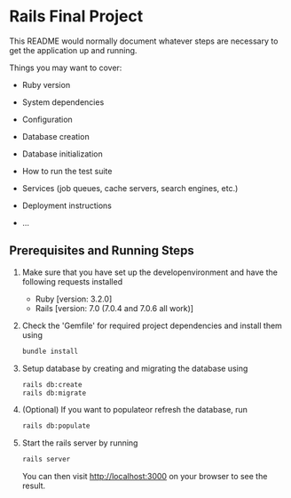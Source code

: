 # Rails Final Project

This README would normally document whatever steps are necessary to get the
application up and running.

Things you may want to cover:

* Ruby version

* System dependencies

* Configuration

* Database creation

* Database initialization

* How to run the test suite

* Services (job queues, cache servers, search engines, etc.)

* Deployment instructions

* ...

## Prerequisites and Running Steps

1. Make sure that you have set up the developenvironment and have the following requests installed
    - Ruby [version: 3.2.0]
    - Rails [version: 7.0 (7.0.4 and 7.0.6 all work)]

2. Check the 'Gemfile' for required project dependencies and install them using

    ```bash
    bundle install
    ```

3. Setup database by creating and migrating the database using

    ```bash
    rails db:create
    rails db:migrate
    ```

4. (Optional) If you want to populateor refresh the database, run
    
    ```bash
    rails db:populate
    ```

5. Start the rails server by running

    ```bash
    rails server
    ```
    You can then visit [http://localhost:3000](http://localhost:3000) on your browser to see the result.


